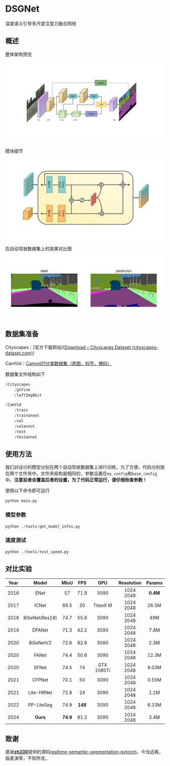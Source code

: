 # DSGNet

深度语义引导多尺度注意力融合网络

## 概述

整体架构预览

![pic](./figs/DSGNet.jpg)

模块细节

![pic](./figs/AGF.jpg)

在自动驾驶数据集上的效果对比图

![pic](./figs/cityscapes.jpg)

## 数据集准备

Cityscapes：[官方下载网站]([Download – Cityscapes Dataset (cityscapes-dataset.com)](https://www.cityscapes-dataset.com/downloads/))

CamVid：[Camvid11分类数据集（原图，标签，掩码）](https://featurize.cn/datasets/chris2000520)

数据集文件结构如下

```py
/Cityscapes
    /gtFine
    /leftImg8bit
```

```python
/CamVid
	/train
    /trainannot
    /val
    /valannot
    /test
    /testannot
```

## 使用方法

我们对设计的模型分别在两个自动驾驶数据集上进行训练，为了方便，代码分别放在两个文件夹中。文件夹结构是相同的，参数设置在`my_config`和`base_config`中。**注意前者会覆盖后者的设置，为了代码正常运行，请仔细检查参数！**

使用以下命令即可运行

```py
python main.py
```

### 模型参数

```python
python ./tools/get_model_infos.py
```

### 速度测试

```py
python ./tools/test_speed.py
```

## 对比实验

| Year |     Model      |   MIoU   |   FPS   |    GPU     | Resolution |  Params  |
| :--: | :------------: | :------: | :-----: | :--------: | :--------: | :------: |
| 2016 |      ENet      |    57    |  71.9   |    3090    | 1024 2048  | **0.4M** |
| 2017 |     ICNet      |   69.5   |   30    |  TitanX M  | 1024 2048  |  26.5M   |
| 2018 | BiSeNet(Res18) |   74.7   |  55.6   |    3090    | 1024 2048  |   49M    |
| 2019 |     DFANet     |   71.3   |  42.2   |    3090    | 1024 2048  |   7.8M   |
| 2020 |   BiSeNetV2    |   72.6   |  82.6   |    3090    | 1024 2048  |   2.3M   |
| 2020 |     FANet      |   74.4   |  50.6   |    3090    | 1024 2048  |  12.3M   |
| 2020 |     SFNet      |   74.5   |   74    | GTX 1080Ti | 1024 2048  |  9.03M   |
| 2021 |     CFPNet     |   70.1   |   50    |    3090    | 1024 2048  |  0.55M   |
| 2021 |   Lite-HRNet   |   72.8   |   24    |    3090    | 1024 2048  |   1.1M   |
| 2022 |   PP-LiteSeg   |   74.9   | **148** |    3090    | 1024 2048  |  6.33M   |
| 2024 |    **Ours**    | **74.9** |  81.2   |    3090    | 1024 2048  |   3.4M   |

## 致谢

感谢[**zh230**](https://github.com/zh320)提供的源码[realtime-semantic-segmentation-pytorch](https://github.com/zh320/realtime-semantic-segmentation-pytorch)，今当远离，临表涕零，不知所言。
